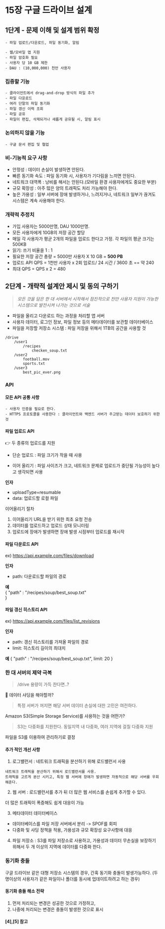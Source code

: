 # 15장 구글 드라이브 설계

## 1단계 - 문제 이해 및 설계 범위 확정

```
- 파일 업로드/다운로드, 파일 동기화, 알림

- 웹/모바일 앱 지원
- 파일 암호화 필요
- 사용자 당 10 GB 제한
- DAU : (10,000,000) 천만 사용자 
```

### 집중할 기능

```
- 클라이언트에서 drag-and-drop 방식의 파일 추가 
- 파일 다운로드
- 여러 단말의 파일 동기화
- 파일 갱신 이력 조회
- 파일 공유
- 파일이 편집, 삭제되거나 새롭게 공유될 시, 알림 표시
```

### 논의하지 않을 기능

```
- 구글 문서 편집 및 협업
```

### 비-기능적 요구 사항

- 안정성 : 데이터 손실이 발생하면 안된다.
- 빠른 동기화 속도 : 파일 동기화 시, 사용자가 기다림을 느끼면 안된다.
- 네트워크 대역폭 : 낭비를 해서는 안된다.(모바일 환경 사용자에게도 중요한 부분)
- 규모 확장성 : 아주 많은 양의 트래픽도 처리 가능해야 한다.
- 높은 가용성 : 일부 서버에 장애 발생하거나, 느려지거나, 네트워크 일부가 끊겨도 시스템은 계속 사용해야 한다.

### 개략적 추정치

- 가입 사용자는 5000만명, DAU 1000만명.
- 모든 사용자에게 10GB의 저장 공간 할당
- 매일 각 사용자가 평균 2개의 파일을 업로드 한다고 가정. 각 파일의 평균 크기는 500KB
- 읽기: 쓰기 비율을 1 : 1
- 필요한 저장 공간 총량 = 5000만 사용자 X 10 GB = **500 PB**
- 업로드 API QPS = 1천만 사용자 x 2회 업로드/ 24 시간 / 3600 초 == 약 240
- 최대 QPS = QPS x 2 = 480

## 2단계 - 개략적 설계안 제시 및 동의 구하기

> _모든 것을 담은 한 대 서버에서 시작해서 점진적으로 천만 사용자 지원이 가능한 시스템으로 발전시켜 나가는 것으로 서술_

- 파일을 올리고 다운로드 하는 과정을 처리할 앱 서버
- 사용자 데이터, 로그인 정보, 파일 정보 등의 메타데이터를 보관할 데이터베이스
- 파일을 저장할 저장소 시스템 : 파일 저장을 위해서 1TB의 공간을 사용할 것

```
/drive
    /user1
        /recipes
            checken_soup.txt
    /user2
        football.mov
        sports.txt
    /user3
        best_pic_ever.png
```

### API 
#### 모든 API 공통 사항

```
- 사용자 인증을 필요로 한다.
- HTTPS 프로토콜을 사용한다 : 클라이언트와 백엔드 서버가 주고받는 데이터 보호하기 위한 것
```


#### 파일 업로드 API 

👉 두 종류의 업로드를 지원

- 단순 업로드 : 파일 크기가 작을 때 사용

- 이어 올리기 : 파일 사이즈가 크고, 네트워크 문제로 업로드가 중단될 가능성이 높다고 생각되면 사용

**인자**   
- uploadType=resumable
- data: 업로드할 로컬 파일

이어올리기 절차
1. 이어올리기 URL을 받기 위한 최초 요청 전송
2. 데이터를 업로드하고 업로드 상태 모니터링
3. 업로드에 장애가 발생하면 장애 발생 시점부터 업로드를 재시작

#### 파일 다운로드 API 

ex) https://api.example.com/files/download

**인자**  
- path: 다운로드할 파일의 경로

**예**  
{
    "path" : "/recipes/soup/best_soup.txt"  
}

#### 파일 갱신 히스토리 API

ex) https://api.example.com/files/list_revisions

**인자**
- path: 갱신 히스토리를 가져올 파일의 경로
- limit: 히스토리 길이의 최대치

**예**
{
    "path" : "/recipes/soup/best_soup.txt",
    limit: 20
}

### 한 대 서버의 제약 극복

> /drive 용량이 가득 찬다면..?


🤔 데이터 샤딩을 해야할까?   
> 특정 서버가 꺼지면 해당 서버 데이터 손실에 대한 고민은 여전하다.

Amazon S3(Simple Storage Service)를 사용하는 것을 어떤가?
> S3는 다중화를 지원한다.
> 동일지역 내 다중화, 여러 지역에 걸칠 다중화 지원

파일을 S3를 이용하여 관리하기로 결정

#### 추가 적인 개선 사항

1. 로그밸런서 : 네트워크 트래픽을 분산하기 위해 로드밸런서 사용
```
네트워크 트래픽을 분산하기 위해서 로드밸런서를 사용.
트래픽을 고르게 분산 시키고, 특정 웹 서버에 장애가 발생하면 자동적으로 해당 서버를 우회해준다.
```

2. 웹 서버 : 로드밸런서를 추가 뒤 더 많은 웹 서비스를 손쉽게 추가할 수 있다.

더 많은 트래픽이 폭증해도 쉽게 대응이 가능

3. 메타데이터 데이터베이스
- 데이터베이스를 파일 저장 서버에서 분리 -> SPOF를 회피
- 다중화 및 샤딩 정책을 적용, 가용성과 규모 확장성 요구사항에 대응

4. 파일 저장소 : S3를 파일 저장소로 사용하고, 가용성과 데이터 무손실을 보장하기 위해서 두 개 이상의 지역에 데이터를 다중화 한다.

### 동기화 충돌

구글 드라이브 같은 대형 저장소 시스템의 경우, 간혹 동기화 충돌이 발생가능하다.
(두 명이상의 사용자가 같은 파일이나 폴더를 동시에 업데이트하려고 하는 경우)

#### 동기화 충돌 해소 전략

1. 먼저 처리되는 변경은 성공한 것으로 가정하고, 
2. 나중에 처리되는 변경은 충돌이 발생한 것으로 표시

#### [4],[5] 참고